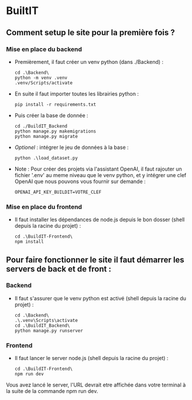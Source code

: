 # BuiltIT
## Comment setup le site pour la première fois ?
### Mise en place du backend
- Premièrement, il faut créer un venv python (dans ./Backend) :
  ```shell
  cd .\Backend\
  python -m venv .venv
  .venv/Scripts/activate
  ```
- En suite il faut importer toutes les librairies python :
  ```shell
  pip install -r requirements.txt
  ```
- Puis créer la base de donnée :
  ```shell
  cd ./BuildIT_Backend
  python manage.py makemigrations
  python manage.py migrate
  ```
- *Optionel* : intégrer le jeu de données à la base :
  ```shell
  python .\load_dataset.py 
  ```
- Note :
  Pour créer des projets via l'assistant OpenAI, il faut rajouter un fichier '.env' au meme niveau que le venv python, et y intégrer une clef OpenAI que nous pouvons vous fournir sur demande :
  ```
  OPENAI_API_KEY_BUILDIT=VOTRE_CLEF
  ```

### Mise en place du frontend
- Il faut installer les dépendances de node.js depuis le bon dosser (shell depuis la racine du projet) :
  ```shell
  cd .\BuildIT-Frontend\
  npm install
  ```

## Pour faire fonctionner le site il faut démarrer les servers de back et de front :
### Backend
- Il faut s'assurer que le venv python est activé (shell depuis la racine du projet) :
  ```shell
  cd .\Backend\
  .\.venv\Scripts\activate
  cd .\BuildIT_Backend\
  python manage.py runserver
  ```

### Frontend 
- Il faut lancer le server node.js (shell depuis la racine du projet) :
  ```shell
  cd .\BuildIT-Frontend\
  npm run dev
  ```

Vous avez lancé le server, l'URL devrait etre affichée dans votre terminal à la suite de la commande npm run dev.
